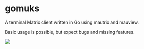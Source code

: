 

# gomuks
A terminal Matrix client written in Go using mautrix and mauview.

Basic usage is possible, but expect bugs and missing features.

![](https://cdn.jsdelivr.net/gh/jakublevy/chocopkgs/gomuks/screenshot.png)